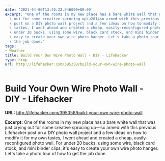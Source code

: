 ```yaml
---
date: '2021-04-06T13:40:22.946000+00:00'
excerpt: "One of the rooms in my new place has a bare white wall that was just crying\
  \ out for some creative sprucing up\u2014so armed with this previous Lifehacker\
  \ post on a DIY photo wall project and a few ideas on how to modify it for my own\
  \ tastes, I went ahead and created a cheap, easily-reconfigured photo wall. For\
  \ under 20 bucks, using some wire, black card stock, and mini binder clips, it's\
  \ easy to create your own wire photo hanger. Let's take a photo tour of how to get\
  \ the job done."
tags:
- Weather
title: Build Your Own Wire Photo Wall - DIY - Lifehacker
type: drop
url: http://lifehacker.com/395358/build-your-own-wire-photo-wall
---
```


# Build Your Own Wire Photo Wall - DIY - Lifehacker

**URL:** http://lifehacker.com/395358/build-your-own-wire-photo-wall

**Excerpt:** One of the rooms in my new place has a bare white wall that was just crying out for some creative sprucing up—so armed with this previous Lifehacker post on a DIY photo wall project and a few ideas on how to modify it for my own tastes, I went ahead and created a cheap, easily-reconfigured photo wall. For under 20 bucks, using some wire, black card stock, and mini binder clips, it's easy to create your own wire photo hanger. Let's take a photo tour of how to get the job done.
